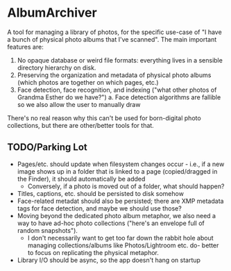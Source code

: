 #  AlbumArchiver

A tool for managing a library of photos, for the specific use-case of "I have a bunch of physical photo albums that I've scanned". The main important features are:

1. No opaque database or weird file formats: everything lives in a sensible directory hierarchy on disk.
2. Preserving the organization and metadata of physical photo albums (which photos are together on which pages, etc.)
3. Face detection, face recognition, and indexing ("what other photos of Grandma Esther do we have?")
    a. Face detection algorithms are fallible so we also allow the user to manually draw

There's no real reason why this can't be used for born-digital photo collections, but there are other/better tools for that.  


## TODO/Parking Lot

- Pages/etc. should update when filesystem changes occur - i.e., if a new image shows up in a folder that is linked to a page (copied/dragged in the Finder), it should automatically be added
    - Conversely, if a photo is moved out of a folder, what should happen?
- Titles, captions, etc. should be persisted to disk somehow
- Face-related metadat should also be persisted; there are XMP metadata tags for face detection, and maybe we should use those?
- Moving beyond the dedicated photo album metaphor, we also need a way to have ad-hoc photo collections ("here's an envelope full of random snapshots").
    - I don't necessarily want to get too far down the rabbit hole about managing collections/albums like Photos/Lightroom etc. do- better to focus on replicating the physical metaphor.
- Library I/O should be async, so the app doesn't hang on startup
